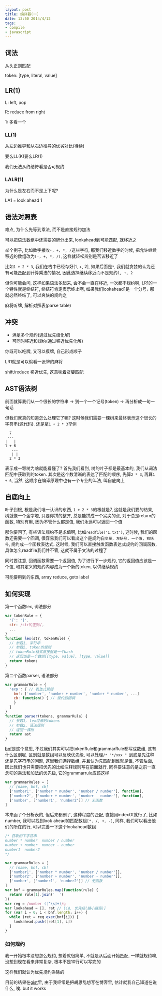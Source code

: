 ```yaml
---
layout: post
title: 编译器(一)
date: 13:50 2014/4/12
tags:
- compile
- javascript
---
```


词法
---

从头正则匹配

token: [type, literal, value]

LR(1)
---

L: left, pop

R: reduce from right

1: 多看一个

### LL(1)

从左边推导和从右边推导的优劣对比(待续)

要么LL(K)要么LR(1)

我们无法从终结符看是否可规约

### LALR(1)

为什么是左右而不是上下呢?

LA1 = look ahead 1

语法对照表
---

难点, 为什么先等到乘法, 而不是直接规约加法

可以把语法数组中还需要的牌分出来, lookahead到可能匹配, 就移近之

举个例子, 比如数字接收`-, +, *, /`这些字符, 那我们移近数字的时候, 把允许继续移近的数组改为`[-, +, *, /]`, 这样就轻松辨别是否该移近了

比如`1 + 2 * 3`, 我们在栈中已经存好[1, +, 2], 如果后面是`*`, 我们就贪婪的认为还有可能匹配到计算乘法的情况, 因此选择继续移近而不是规约`1, +, 2`

但你可能会问, 这样如果语法多起来, 会不会一直在移近, 一次都不规约啊, LR1的一个特性就是终结符, 终结符肯定表示终止啊, 如果我们lookahead1是一个分号`;` 那就必然终结了, 可以爽快的规约之

麻将听牌, 解析对照表(parse table)


冲突
---

- 满足多个规约(通过优先级化解)
- 可同时移近和规约(通过移近优先化解)

你既可以吃牌, 又可以摸牌, 自己形成顺子

LR1就是可以偷看一张牌的麻将

shift/reduce
移近优先, 这意味着贪婪匹配


AST语法树
---

前面就算我们从一个很长的字符串 -> 到一个一个记号(token) -> 再分析成一句一句话

但我们就真的知道怎么处理它了嘛? 这时候我们需要一棵树来最终表示这个很长的字符串(源代码). 还是拿`1 + 2 * 3`举例

```
  7
 ---
|   |
1 + 6
   ---
   | |
  2 * 3
```

表示成一颗树为啥就能看懂了? 首先我们看到, 树的叶子都是最基本的, 我们从词法匹配中获取到的token.
其次是这个数清晰的表达了匹配的顺序, 先算`2 * 3`, 再算`1 + 6`, 当然, 这顺序在编译原理中也有一个专业的叫法, 叫自底向上

自底向上
---

叶子到根, 根是我们唯一认识的东西, `1 + 2 * 3`的根就是7, 这就是我们要的结果, 树就像一个金字塔, 只要你拼的整齐, 总是能拼成一个尖尖的点, 对于总是return的函数, 特别有用, 因为不管什么都是值, 我们永远可以返回一个值

那你要问了, 有些语法规约不是求值啊, 比如`readfile('1.txt')`, 这时候, 我们的函数还需要一个回调, 很容易我们可以看出这个是规约自`变量, 左括号, 一个值, 右括号`, 规约成一个函数表达式, 这时候, 我们可以直接触发函数表达式规约的回调函数, 具体怎么readfile我们并不管, 这就不属于文法的过程了

同时要注意, 回调函数需要一个返回值, 为了进行下一步规约, 它的返回值应该是一个值, 和其定义的规约内容成为一个新的token, 以供继续规约

可能要用到的东西, array reduce, goto label


如何实现
---

第一个函数lex, 词法部分

```js
var tokenRule = {
  '{': '{',
  str: /str的正则/,
  ...
}
function lex(str, tokenRule) {
  // 参数1, 字符串
  // 参数2, token的规则
  // tokenRule格式直接就是一个hash
  // 返回值是一个数组[[type, value], [type, value]]
  return tokens
}
```

第二个函数parser, 语法部分

```js
var grammarRule = {
  'exp': { // 表达式规则
    bnf: ['number', 'number + number', 'number * number', ...]
    cb: function() { // 规约后回调
    }
  }
}
function parser(tokens, grammarRule) {
  // 参数1, lex过来的tokens
  // 参数2, 语法规则
  // 返回一棵树
  return ast
}
```

[bnf](http://zh.wikipedia.org/zh-cn/%E5%B7%B4%E7%A7%91%E6%96%AF%E8%8C%83%E5%BC%8F)是这个意思, 不过我们其实可以把tokenRule和grammarRule都写成数组, 这有什么区别呢, 区别就是数组可以反映优先级, 可以处理`/* "*/xxx " `到底是先注释还是先字符串的问题, 这里我们选择数组, 并且认为先匹配到谁就是谁, 不管后面, 因此我们也只需要把优先的比如注释规则写在前面就行, 同样要注意的是之前一直念叨的乘法和加法的优先级, 它的grammarrule应该这样

```js
var grammarRules = [
  // [name, bnf, cb]
  ['number1', ['number * number', 'number / number'], function],
  ['number2', ['number + number', 'number - number'], function],
  ['number', ['number1', 'number2']] // 无函数
]
```

本来画了个分析表的, 但后来都删了, 这种程度的匹配, 直接用indexOf就行了, 比如number, 我可以找到look ahead的匹配数组`[*, /, +, -]`, 同样, 我们可以看出他们的所在的行, 可以完善一下这个lookahead数组

```js
/* 获取如下字符串
number * number  number / number
number + number  number - number
number1  number2
*/

var grammarRules = [
  // [name, bnf, cb]
  ['number1', ['number * number', 'number / number']],
  ['number2', ['number + number', 'number - number']],
  ['number', ['number1', 'number2']] // 无函数
]
var bnf = grammarRules.map(function(rule) {
  return rule[1].join('  ')
})
var reg = /number ([^\s]+)/g
var lookahead = [], ret // [id, 优先级(越小越高)]
for (var i = 0; i < bnf.length; i++) {
  while (ret = reg.exec(bnf[i])) {
    lookahead.push([ret[1], i])
  }
}
```

### 如何规约

我一开始根本没想怎么规约, 想着就很简单, 不就是从后面开始匹配, 一样就规约嘛, 没想到现在看来非常复杂, 根本不是10行可以写完的

这样我们就认为优先规约乘除的

目前的结果在[gist](https://gist.github.com/chunpu/10580298)里, 由于我经常是把胡思乱想写在博客里, 估计就我自己知道在说什么, 唉..but it works
